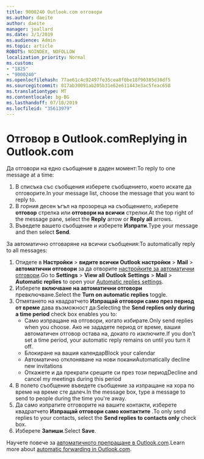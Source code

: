 ```yaml
---
title: 9000240 Outlook.com отговори
ms.author: daeite
author: daeite
manager: joallard
ms.date: 3/1/2019
ms.audience: Admin
ms.topic: article
ROBOTS: NOINDEX, NOFOLLOW
localization_priority: Normal
ms.custom:
- "1825"
- "9000240"
ms.openlocfilehash: 77ae61c4c92497fe35cea8f0be18f90385d38df5
ms.sourcegitcommit: 017ab30091ab205b31e62e611443e3ac5feac658
ms.translationtype: MT
ms.contentlocale: bg-BG
ms.lasthandoff: 07/10/2019
ms.locfileid: "35613979"
---
```

# <a name="replying-in-outlookcom"></a><span data-ttu-id="c0a8b-102">Отговор в Outlook.com</span><span class="sxs-lookup"><span data-stu-id="c0a8b-102">Replying in Outlook.com</span></span>

<span data-ttu-id="c0a8b-103">Да отговори на едно съобщение в даден момент:</span><span class="sxs-lookup"><span data-stu-id="c0a8b-103">To reply to one message at a time:</span></span>

1. <span data-ttu-id="c0a8b-104">В списъка със съобщения изберете съобщението, което искате да отговорите.</span><span class="sxs-lookup"><span data-stu-id="c0a8b-104">In your message list, choose the message that you want to reply to.</span></span>
2. <span data-ttu-id="c0a8b-105">В горния десен ъгъл на прозореца на съобщението, изберете **отговор** стрелка или **отговори на всички** стрелки.</span><span class="sxs-lookup"><span data-stu-id="c0a8b-105">At the top right of the message pane, select the **Reply** arrow or **Reply all** arrows.</span></span>
3. <span data-ttu-id="c0a8b-106">Въведете вашето съобщение и изберете **Изпрати**.</span><span class="sxs-lookup"><span data-stu-id="c0a8b-106">Type your message and then select **Send**.</span></span>

<span data-ttu-id="c0a8b-107">За автоматично отговаряне на всички съобщения:</span><span class="sxs-lookup"><span data-stu-id="c0a8b-107">To automatically reply to all messages:</span></span>

1. <span data-ttu-id="c0a8b-108">Отидете в **Настройки** > **видите всички Outlook настройки** > **Mail** > **автоматични отговори** за да отворите [настройките за автоматични отговори](https://outlook.live.com/mail/options/mail/automaticReplies).</span><span class="sxs-lookup"><span data-stu-id="c0a8b-108">Go to **Settings** > **View all Outlook Settings** > **Mail** > **Automatic replies** to open your [Automatic replies settings](https://outlook.live.com/mail/options/mail/automaticReplies).</span></span>
2. <span data-ttu-id="c0a8b-109">Изберете **включване на автоматични отговори** превключване.</span><span class="sxs-lookup"><span data-stu-id="c0a8b-109">Select the **Turn on automatic replies** toggle.</span></span>
3. <span data-ttu-id="c0a8b-110">Отмятането на квадратчето **Изпращай отговори само през период от време** дава възможност да:</span><span class="sxs-lookup"><span data-stu-id="c0a8b-110">Selecting the **Send replies only during a time period** check box enables you to:</span></span>
    - <span data-ttu-id="c0a8b-111">Само изпращане на отговори, когато избирате.</span><span class="sxs-lookup"><span data-stu-id="c0a8b-111">Only send replies when you choose.</span></span> <span data-ttu-id="c0a8b-112">Ако не зададете период от време, вашия автоматичен отговор остава на, докато го изключите.</span><span class="sxs-lookup"><span data-stu-id="c0a8b-112">If you don't set a time period, your automatic reply remains on until you turn it off.</span></span>
    - <span data-ttu-id="c0a8b-113">Блокиране на вашия календар</span><span class="sxs-lookup"><span data-stu-id="c0a8b-113">Block your calendar</span></span>
    - <span data-ttu-id="c0a8b-114">Автоматично отклоняване на нови покани</span><span class="sxs-lookup"><span data-stu-id="c0a8b-114">Automatically decline new invitations</span></span>
    - <span data-ttu-id="c0a8b-115">Откажете и да прекрати срещите си през този период</span><span class="sxs-lookup"><span data-stu-id="c0a8b-115">Decline and cancel my meetings during this period</span></span>
4. <span data-ttu-id="c0a8b-116">В полето съобщение въведете съобщение за изпращане на хора по време на време сте далеч.</span><span class="sxs-lookup"><span data-stu-id="c0a8b-116">In the message box, type a message to send to people during the time you're away.</span></span>
5. <span data-ttu-id="c0a8b-117">Да само изпратите отговорите на вашите контакти, изберете квадратчето **Изпращай отговори само контактите** .</span><span class="sxs-lookup"><span data-stu-id="c0a8b-117">To only send replies to your contacts, select the **Send replies to contacts only** check box.</span></span>
6. <span data-ttu-id="c0a8b-118">Изберете **Запиши**.</span><span class="sxs-lookup"><span data-stu-id="c0a8b-118">Select **Save**.</span></span>

<span data-ttu-id="c0a8b-119">Научете повече за [автоматичното препращане в Outlook.com](https://support.office.com/article/14614626-9855-48dc-a986-dec81d07b1a0?wt.mc_id=Office_Outlook_com_Alchemy).</span><span class="sxs-lookup"><span data-stu-id="c0a8b-119">Learn more about [automatic forwarding in Outlook.com](https://support.office.com/article/14614626-9855-48dc-a986-dec81d07b1a0?wt.mc_id=Office_Outlook_com_Alchemy).</span></span>